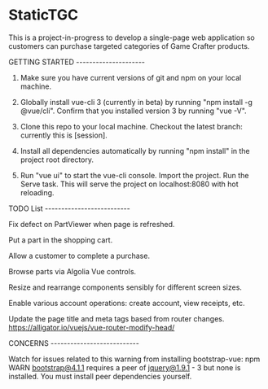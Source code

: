 # StaticTGC
This is a project-in-progress to develop a single-page web application so customers can purchase targeted categories of Game Crafter products.

GETTING STARTED ---------------------

1. Make sure you have current versions of git and npm on your local machine.

2. Globally install vue-cli 3 (currently in beta) by running "npm install -g @vue/cli". Confirm that you installed version 3 by running "vue -V".

3. Clone this repo to your local machine. Checkout the latest branch: currently this is [session].

4. Install all dependencies automatically by running "npm install" in the project root directory.

5. Run "vue ui" to start the vue-cli console. Import the project. Run the Serve task. This will serve the project on localhost:8080 with hot reloading.

TODO List --------------------------

Fix defect on PartViewer when page is refreshed.

Put a part in the shopping cart.

Allow a customer to complete a purchase.

Browse parts via Algolia Vue controls.

Resize and rearrange components sensibly for different screen sizes.

Enable various account operations: create account, view receipts, etc.

Update the page title and meta tags based from router changes. https://alligator.io/vuejs/vue-router-modify-head/

CONCERNS ---------------------------

Watch for issues related to this warning from installing bootstrap-vue:
  npm WARN bootstrap@4.1.1 requires a peer of jquery@1.9.1 - 3 but none is installed. You must install peer dependencies yourself.

